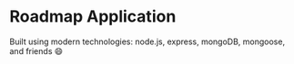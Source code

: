 # Roadmap Application

Built using modern technologies: node.js, express, mongoDB, mongoose, and friends 😄